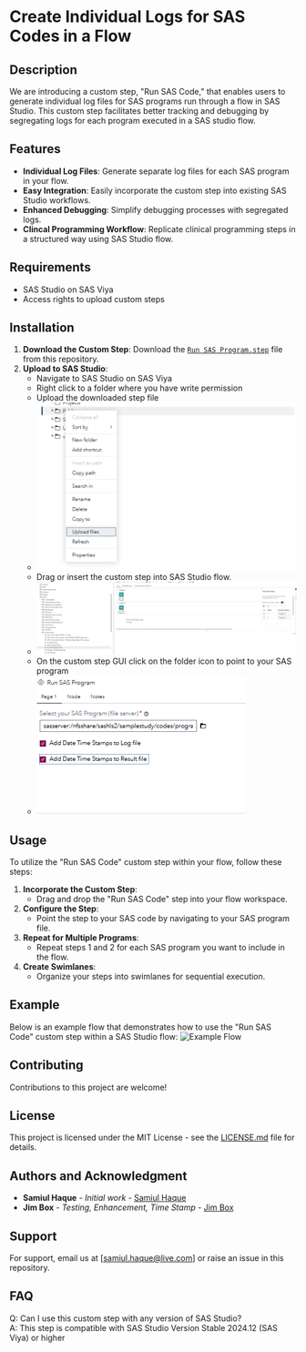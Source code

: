 # Create Individual Logs for SAS Codes in a Flow

## Description
We are introducing a custom step, "Run SAS Code," that enables users to generate individual log files for SAS programs run through a flow in SAS Studio. This custom step facilitates better tracking and debugging by segregating logs for each program executed in a SAS studio flow.

## Features
- **Individual Log Files**: Generate separate log files for each SAS program in your flow.
- **Easy Integration**: Easily incorporate the custom step into existing SAS Studio workflows.
- **Enhanced Debugging**: Simplify debugging processes with segregated logs.
- **Clincal Programming Workflow**: Replicate clinical programming steps in a structured way using SAS Studio flow.
## Requirements
- SAS Studio on SAS Viya
- Access rights to upload custom steps

## Installation
1. **Download the Custom Step**: Download the [`Run SAS Program.step`](https://github.com/samiulhq/sasviyaworkshop/blob/main/Individual%20Logs%20in%20SAS%20Studio%20Flow/Run%20SAS%20Program.step) file from this repository.
2. **Upload to SAS Studio**:
   - Navigate to SAS Studio on SAS Viya
   - Right click to a folder where you have write permission
   - Upload the downloaded step file
   - ![Uploading Step File on SAS Studio](https://github.com/samiulhq/sasviyaworkshop/blob/main/Individual%20Logs%20in%20SAS%20Studio%20Flow/upload%20files.png)   
   - Drag or insert the custom step into SAS Studio flow.
   - ![Drag step into flows](https://github.com/samiulhq/sasviyaworkshop/blob/main/Individual%20Logs%20in%20SAS%20Studio%20Flow/custom%20step%20into%20flow.png)
   - On the custom step GUI click on the folder icon to point to your SAS program
   - ![Select SAS program](https://github.com/samiulhq/sasviyaworkshop/blob/main/Individual%20Logs%20in%20SAS%20Studio%20Flow/select%20sas%20code.png)

## Usage
To utilize the "Run SAS Code" custom step within your flow, follow these steps:

1. **Incorporate the Custom Step**:
   - Drag and drop the "Run SAS Code" step into your flow workspace.
2. **Configure the Step**:
   - Point the step to your SAS code by navigating to your SAS program file.
3. **Repeat for Multiple Programs**:
   - Repeat steps 1 and 2 for each SAS program you want to include in the flow.
4. **Create Swimlanes**:
   - Organize your steps into swimlanes for sequential execution.

## Example
Below is an example flow that demonstrates how to use the "Run SAS Code" custom step within a SAS Studio flow:
![Example Flow](https://github.com/samiulhq/sasviyaworkshop/blob/main/Individual%20Logs%20in%20SAS%20Studio%20Flow/Custom%20Logs%20in%20SAS%20Studio%20Flow.gif)

## Contributing
Contributions to this project are welcome!

## License
This project is licensed under the MIT License - see the [LICENSE.md](https://github.com/samiulhq/sasviyaworkshop/blob/main/LICENSE) file for details.

## Authors and Acknowledgment
- **Samiul Haque** - *Initial work* - [Samiul Haque](https://github.com/samiulhq/)
- **Jim Box** - *Testing, Enhancement, Time Stamp* - [Jim Box](https://github.com/JBox-SAS)

## Support
For support, email us at [samiul.haque@live.com] or raise an issue in this repository.

## FAQ
Q: Can I use this custom step with any version of SAS Studio?  
A: This step is compatible with SAS Studio Version	Stable 2024.12 (SAS Viya) or higher

